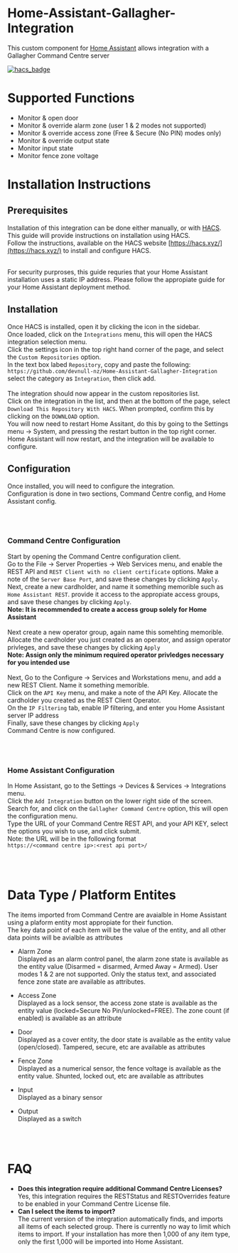 # Home-Assistant-Gallagher-Integration
This custom component for [Home Assistant](https://www.home-assistant.io) allows integration with a Gallagher Command Centre server

[![hacs_badge](https://img.shields.io/badge/HACS-Custom-41BDF5.svg)](https://github.com/hacs/integration)

# Supported Functions
* Monitor & open door
* Monitor & override alarm zone (user 1 & 2 modes not supported)
* Monitor & override access zone (Free & Secure (No PIN) modes only)
* Monitor & override output state
* Monitor input state
* Monitor fence zone voltage


# Installation Instructions
## Prerequisites
Installation of this integration can be done either manually, or with [HACS](https://hacs.xyz/).
<br>This guide will provide instructions on installation using HACS.
<br>Follow the instructions, available on the HACS website [https://hacs.xyz/](https://hacs.xyz/) to install and configure HACS.

<br>For security purproses, this guide requries that your Home Assistant installation uses a static IP address. Please follow the appropiate guide for your Home Assistant deployment method. 
<br>

## Installation
Once HACS is installed, open it by clicking the icon in the sidebar.
<br>Once loaded, click on the `Integrations` menu, this will open the HACS integration selection menu.
<br>Click the settings icon in the top right hand corner of the page, and select the `Custom Repositories` option.
<br>In the text box labed `Repository`, copy and paste the following:
<br> `https://github.com/devnull-nz/Home-Assistant-Gallagher-Integration`
<br> select the category as `Integration`, then click add.
<br><br>The integration should now appear in the custom repositories list.
<br>Click on the integration in the list, and then at the bottom of the page, select `Download This Repository With HACS`.
When prompted, confirm this by clicking on the `DOWNLOAD` option.
<br>You will now need to restart Home Assitant, do this by going to the Settings menu -> System, and pressing the restart button in the top right corner.
<br>Home Assistant will now restart, and the integration will be available to configure. 


## Configuration
Once installed, you will need to configure the integration.
<br>Configuration is done in two sections, Command Centre config, and Home Assistant config.

<br><br>

### Command Centre Configuration
Start by opening the Command Centre configuration client.
<br> Go to the File -> Server Properties -> Web Services menu, and enable the REST API and `REST Client with no client certificate` options. Make a note of the `Server Base Port`, and save these changes by clicking `Apply`.
<br>Next, create a new cardholder, and name it something memorible such as `Home Assistant REST`. provide it access to the appropiate access groups, and save these changes by clicking `Apply`.
<br><b>Note: It is recommended to create a access group solely for Home Assistant</b>
<br><br>
Next create a new operator group, again name this somehting memorible.
<br>Allocate the cardholder you just created as an operator, and assign operator privleges, and save these changes by clicking `Apply`
<br><b>Note: Assign only the minimum required operator privledges necessary for you intended use</b>
<br><br>
Next, Go to the Configure -> Services and Workstations menu, and add a new REST Client. Name it something memorible.
<br> Click on the `API Key` menu, and make a note of the API Key.
Allocate the cardholder you created as the REST Client Operator.
<br>On the `IP Filtering` tab, enable IP filtering, and enter you Home Assistant server IP address
<br>Finally, save these changes by clicking `Apply`
<br>Command Centre is now configured.
<br>

<br><br>

### Home Assistant Configuration
In Home Assistant, go to the Settings -> Devices & Services -> Integrations menu.
<br>Click the `Add Integration` button on the lower right side of the screen.
<br>Search for, and click on the `Gallagher Command Centre` option, this will open the configuration menu.
<br>Type the URL of your Command Centre REST API, and your API KEY, select the options you wish to use, and click submit.
<br>Note: the URL will be in the following format<br> `https://<command centre ip>:<rest api port>/`

<br><br>

# Data Type / Platform Entites
The items imported from Command Centre are avaialble in Home Assistant using a plaform entity most appropiate for their function.
<br>The key data point of each item will be the value of the entity, and all other data points will be avialble as attributes

* Alarm Zone
<br>Displayed as an alarm control panel, the alarm zone state is available as the entity value (Disarmed = disarmed, Armed Away = Armed). User modes 1 & 2 are not supported. Only the status text, and associated fence zone state are available as attributes.

* Access Zone
<br> Displayed as a lock sensor, the access zone state is available as the entity value (locked=Secure No Pin/unlocked=FREE). The zone count (if enabled) is  available as an attribute

* Door
<br> Displayed as a cover entity, the door state is available as the entity value (open/closed). Tampered, secure, etc are available as attributes

* Fence Zone
<br> Displayed as a numerical sensor, the fence voltage is available as the entity value. Shunted, locked out, etc are available as attributes

* Input
<br> Displayed as a binary sensor

* Output
<br> Displayed as a switch


<br><br>


# FAQ
* <b>Does this integration require additional Command Centre Licenses?</b>
<br>Yes, this integration requires the RESTStatus and RESTOverrides feature to be enabled in your Command Centre License file.
* <b>Can I select the items to import?</b>
<br>The current version of the integration automatically finds, and imports all items of each selected group. There is currently no way to limit which items to import. If your installation has more then 1,000 of any item type, only the first 1,000  will be imported into Home Assistant.

<br>

